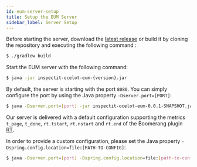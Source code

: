 ```yaml
---
id: eum-server-setup
title: Setup the EUM Server
sidebar_label: Server Setup
---
```


Before starting the server, download the [latest release](https://github.com/inspectIT/inspectit-ocelot/releases) or build it by cloning the repository and executing the following command :

```bash
$ ./gradlew build
```

Start the EUM server with the following command:

```bash
$ java -jar inspectit-ocelot-eum-{version}.jar
```

By default, the server is starting with the port `8080`. 
You can simply configure the port by using the Java property `-Dserver.port=[PORT]`:

```bash
$ java -Dserver.port=[port] -jar inspectit-ocelot-eum-0.0.1-SNAPSHOT.jar
```

Our server is delivered with a default configuration 
supporting the metrics `t_page`, `t_done`, `rt.tstart`, `rt.nstart` and `rt.end` of the Boomerang plugin [RT](https://developer.akamai.com/tools/boomerang/docs/BOOMR.plugins.RT.html).

In order to provide a custom configuration, please set the Java property `-Dspring.config.location=file:[PATH-TO-CONFIG]`:

```bash
$ java -Dserver.port=[port] -Dspring.config.location=file:[path-to-config] -jar inspectit-ocelot-eum-0.0.1-SNAPSHOT.jar
```
